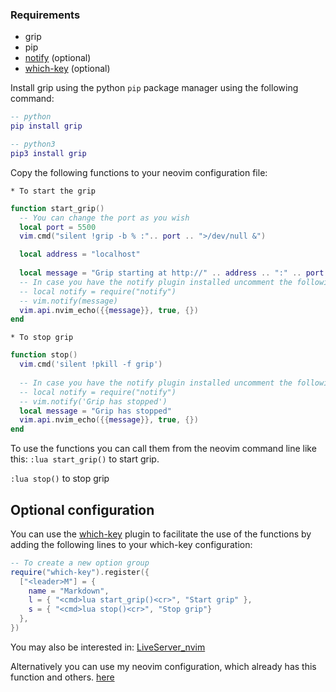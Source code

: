 ### Requirements
- grip
- pip
- [notify](https://github.com/rcarriga/nvim-notify) (optional)
- [which-key](https://github.com/folke/which-key.nvim) (optional)

Install grip using the python ```pip``` package manager using the following command:
```lua
-- python
pip install grip

-- python3
pip3 install grip
```
Copy the following functions to your neovim configuration file:

```* To start the grip```
```lua
function start_grip()
  -- You can change the port as you wish
  local port = 5500
  vim.cmd("silent !grip -b % :".. port .. ">/dev/null &")

  local address = "localhost"
 
  local message = "Grip starting at http://" .. address .. ":" .. port
  -- In case you have the notify plugin installed uncomment the following lines
  -- local notify = require("notify")
  -- vim.notify(message)
  vim.api.nvim_echo({{message}}, true, {}) 
end
```
```* To stop grip```
```lua
function stop()
  vim.cmd('silent !pkill -f grip')
  
  -- In case you have the notify plugin installed uncomment the following lines
  -- local notify = require("notify")
  -- vim.notify('Grip has stopped')
  local message = "Grip has stopped"
  vim.api.nvim_echo({{message}}, true, {}) 
end 
```
To use the functions you can call them from the neovim command line like this:
```:lua start_grip()``` to start grip.

```:lua stop()``` to stop grip

## Optional configuration

You can use the <a href='https://github.com/folke/which-key.nvim' target='_blank'>which-key</a> plugin to facilitate the use of the functions by adding the following lines to your which-key configuration:
```lua
-- To create a new option group
require("which-key").register({
  ["<leader>M"] = {
    name = "Markdown",
    l = { "<cmd>lua start_grip()<cr>", "Start grip" },
    s = { "<cmd>lua stop()<cr>", "Stop grip"}
  },
})
```

You may also be interested in: [LiveServer_nvim](https://www.github.com/RchrdAlv/LiveServer_nvim)

Alternatively you can use my neovim configuration, which already has this function and others. [here](https://www.github.com/RchrdAlv/NvimOnMy_Way)

